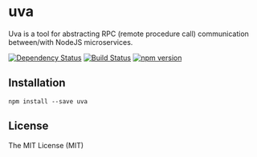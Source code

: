 # uva

Uva is a tool for abstracting RPC (remote procedure call) communication between/with NodeJS microservices.

[![Dependency Status](https://david-dm.org/zkochan/uva.svg)](https://david-dm.org/zkochan/uva)
[![Build Status](https://travis-ci.org/zkochan/uva.svg?branch=master)](https://travis-ci.org/zkochan/uva)
[![npm version](https://badge.fury.io/js/uva.svg)](http://badge.fury.io/js/uva)


## Installation

```
npm install --save uva
```


## License

The MIT License (MIT)

